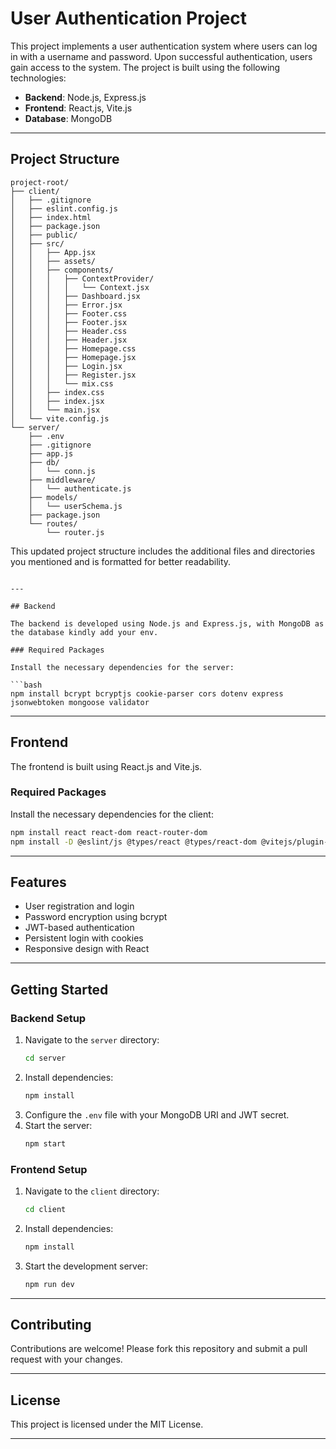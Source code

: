 # User Authentication Project

This project implements a user authentication system where users can log in with a username and password. Upon successful authentication, users gain access to the system. The project is built using the following technologies:

- **Backend**: Node.js, Express.js
- **Frontend**: React.js, Vite.js
- **Database**: MongoDB

---
## Project Structure

```
project-root/
├── client/
│   ├── .gitignore
│   ├── eslint.config.js
│   ├── index.html
│   ├── package.json
│   ├── public/
│   ├── src/
│   │   ├── App.jsx
│   │   ├── assets/
│   │   ├── components/
│   │   │   ├── ContextProvider/
│   │   │   │   └── Context.jsx
│   │   │   ├── Dashboard.jsx
│   │   │   ├── Error.jsx
│   │   │   ├── Footer.css
│   │   │   ├── Footer.jsx
│   │   │   ├── Header.css
│   │   │   ├── Header.jsx
│   │   │   ├── Homepage.css
│   │   │   ├── Homepage.jsx
│   │   │   ├── Login.jsx
│   │   │   ├── Register.jsx
│   │   │   └── mix.css
│   │   ├── index.css
│   │   ├── index.jsx
│   │   └── main.jsx
│   └── vite.config.js
└── server/
    ├── .env
    ├── .gitignore
    ├── app.js
    ├── db/
    │   └── conn.js
    ├── middleware/
    │   └── authenticate.js
    ├── models/
    │   └── userSchema.js
    ├── package.json
    └── routes/
        └── router.js
```

This updated project structure includes the additional files and directories you mentioned and is formatted for better readability.
```

---

## Backend

The backend is developed using Node.js and Express.js, with MongoDB as the database kindly add your env.

### Required Packages

Install the necessary dependencies for the server:

```bash
npm install bcrypt bcryptjs cookie-parser cors dotenv express jsonwebtoken mongoose validator
```

---

## Frontend

The frontend is built using React.js and Vite.js.

### Required Packages

Install the necessary dependencies for the client:

```bash
npm install react react-dom react-router-dom
npm install -D @eslint/js @types/react @types/react-dom @vitejs/plugin-react eslint eslint-plugin-react eslint-plugin-react-hooks eslint-plugin-react-refresh globals vite
```

---

## Features

- User registration and login
- Password encryption using bcrypt
- JWT-based authentication
- Persistent login with cookies
- Responsive design with React

---

## Getting Started

### Backend Setup

1. Navigate to the `server` directory:
   ```bash
   cd server
   ```
2. Install dependencies:
   ```bash
   npm install
   ```
3. Configure the `.env` file with your MongoDB URI and JWT secret.
4. Start the server:
   ```bash
   npm start
   ```

### Frontend Setup

1. Navigate to the `client` directory:
   ```bash
   cd client
   ```
2. Install dependencies:
   ```bash
   npm install
   ```
3. Start the development server:
   ```bash
   npm run dev
   ```

---

## Contributing

Contributions are welcome! Please fork this repository and submit a pull request with your changes.

---

## License

This project is licensed under the MIT License.

---